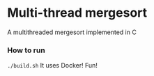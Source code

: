 # Multi-thread mergesort
A multithreaded mergesort implemented in C

### How to run
`./build.sh`
It uses Docker! Fun!
